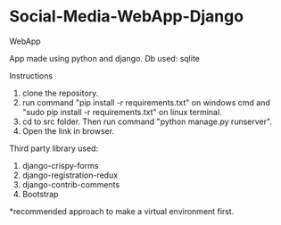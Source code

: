 # Social-Media-WebApp-Django
WebApp

App made using python and django.
Db used:  sqlite

Instructions

1. clone the repository.
2. run command "pip install -r requirements.txt" on windows cmd and "sudo pip install -r requirements.txt" on linux terminal.
3. cd to src folder. Then run command "python manage.py runserver".
4. Open the link in browser.


Third party library used:

1. django-crispy-forms
2. django-registration-redux
3. django-contrib-comments
4. Bootstrap 

*recommended approach to make a virtual environment first.
